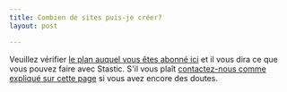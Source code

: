 ```yaml
---
title: Combien de sites puis-je créer?
layout: post

---
```

Veuillez vérifier [le plan auquel vous êtes abonné ici](https://github.com/marketplace/stastic-website-editor#pricing-and-setup) et il vous dira ce que vous pouvez faire avec Stastic. S'il vous plaît [contactez-nous comme expliqué sur cette page](/contact) si vous avez encore des doutes.
